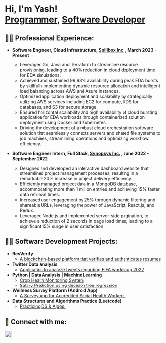 <h1>Hi, I'm Yash! <br/><a href="https://github.com/YashCGandhi/">Programmer</a>, <a href="https://www.linkedin.com/in/yash-chinmay-gandhi/">Software Developer</a> 


<h2>👨‍💻 Professional Experience:</h2>

- <b>Software Engineer, Cloud Infrastructure, <a href="https://spillbox.io/"> Spillbox Inc.</a> , March 2023 - Present </b>
  - Leveraged Go, Java and Terraform to streamline resource provisioning, leading to a 40% reduction in cloud deployment time for EDA simulations.
  - Achieved and sustained 99.93% availability during peak EDA bursts by skillfully implementing dynamic resource allocation and intelligent load balancing across AWS and Azure instances.
  - Optimized application deployment and scalability by strategically utilizing AWS services including EC2 for compute, RDS for databases, and S3 for secure storage.
  - Ensured horizontal scalability and high availability of cloud bursting application for EDA workloads through containerized solution deployment using Docker and Kubernetes.
  - Driving the development of a robust cloud orchestration software solution that seamlessly connects servers and shared file systems to job machines, streamlining operations and optimizing workflow efficiency.
  
- <b>Software Engineer Intern, Full Stack, <a href="https://www.synopsys.com/"> Synopsys Inc.</a> , June 2022 - September 2022 </b>
  - Designed and developed an interactive dashboard website that streamlined project management processes, resulting in a remarkable 20% increase in project delivery efficiency.
  - Efficiently managed project data in a MongoDB database, accommodating more than 1 million entries and achieving 15% faster data retrieval times.
  - Increased user engagement by 25% through dynamic filtering and shareable URLs, leveraging the power of JavaScript, React.js, and Redux.
  - Leveraged Node.js and implemented server-side pagination, to achieve a reduction of 2 seconds in page load times, leading to a significant 15% surge in user satisfaction.

  
<h2>👨‍💻 Software Development Projects:</h2>

- <b>ResVerify</b>
  - [A blockchain-based platform that verifies and authenticates resumes](https://github.com/YashCGandhi/ResVerify-Frontend) 
- <b>Twitter Data Analysis</b>
  - [Application to analyze tweets regarding FIFA world cup 2022](https://github.com/YashCGandhi/TwitterDataAnalysis/)
- <b>Python | Data Analysis | Machine Learning</b>
    - [Crop Health Monitoring System](https://github.com/YashCGandhi/Crop-Monitoring-System)
    - [Salary Prediction using decision tree regression](https://github.com/YashCGandhi/Salary-Prediction-using-Decision-Tree-Regression/)
- <b>Wellness Survey Platform (Android App)</b>
  - [A Survey App for Accredited Social Health Workers.](https://github.com/YashCGandhi/AarogyaPatrika/) 
- <b>Data Structures and Algorithms Practice (Leetcode)</b>
  - [Practicing  DS & Algos.](https://github.com/YashCGandhi/InterviewPrep/)  
<h2> 🤳 Connect with me:</h2>

[<img align="left" alt="JoshMadakor | LinkedIn" width="22px" src="https://cdn.jsdelivr.net/npm/simple-icons@v3/icons/linkedin.svg" />][linkedin]

[linkedin]: https://www.linkedin.com/in/yash-chinmay-gandhi/

<!--
**joshmadakor1/joshmadakor1** is a ✨ _special_ ✨ repository because its `README.md` (this file) appears on your GitHub profile.

Here are some ideas to get you started:

- 🔭 I’m currently working on ...
- 🌱 I’m currently learning ...
- 👯 I’m looking to collaborate on ...
- 🤔 I’m looking for help with ...
- 💬 Ask me about ...
- 📫 How to reach me: ...
- 😄 Pronouns: ...
- ⚡ Fun fact: ...
-->

